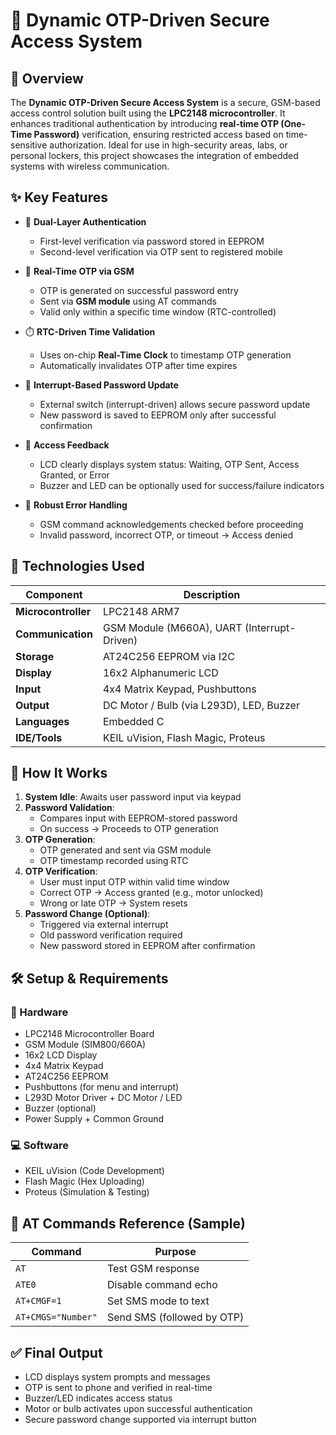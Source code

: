 
# 🔐 Dynamic OTP-Driven Secure Access System

## 📘 Overview  
The **Dynamic OTP-Driven Secure Access System** is a secure, GSM-based access control solution built using the **LPC2148 microcontroller**. It enhances traditional authentication by introducing **real-time OTP (One-Time Password)** verification, ensuring restricted access based on time-sensitive authorization. Ideal for use in high-security areas, labs, or personal lockers, this project showcases the integration of embedded systems with wireless communication.

## ✨ Key Features

- 🔑 **Dual-Layer Authentication**  
  - First-level verification via password stored in EEPROM  
  - Second-level verification via OTP sent to registered mobile

- 📲 **Real-Time OTP via GSM**  
  - OTP is generated on successful password entry  
  - Sent via **GSM module** using AT commands  
  - Valid only within a specific time window (RTC-controlled)

- ⏱️ **RTC-Driven Time Validation**  
  - Uses on-chip **Real-Time Clock** to timestamp OTP generation  
  - Automatically invalidates OTP after time expires

- 🔄 **Interrupt-Based Password Update**  
  - External switch (interrupt-driven) allows secure password update  
  - New password is saved to EEPROM only after successful confirmation

- 🔔 **Access Feedback**  
  - LCD clearly displays system status: Waiting, OTP Sent, Access Granted, or Error  
  - Buzzer and LED can be optionally used for success/failure indicators

- 🚫 **Robust Error Handling**  
  - GSM command acknowledgements checked before proceeding  
  - Invalid password, incorrect OTP, or timeout → Access denied

## 🧰 Technologies Used

| Component          | Description                                 |
|--------------------|---------------------------------------------|
| **Microcontroller**| LPC2148 ARM7                                |
| **Communication**  | GSM Module (M660A), UART (Interrupt-Driven) |
| **Storage**        | AT24C256 EEPROM via I2C                     |
| **Display**        | 16x2 Alphanumeric LCD                       |
| **Input**          | 4x4 Matrix Keypad, Pushbuttons              |
| **Output**         | DC Motor / Bulb (via L293D), LED, Buzzer    |
| **Languages**      | Embedded C                                  |
| **IDE/Tools**      | KEIL uVision, Flash Magic, Proteus          |

## 🚀 How It Works

1. **System Idle**: Awaits user password input via keypad  
2. **Password Validation**:  
   - Compares input with EEPROM-stored password  
   - On success → Proceeds to OTP generation  
3. **OTP Generation**:  
   - OTP generated and sent via GSM module  
   - OTP timestamp recorded using RTC  
4. **OTP Verification**:  
   - User must input OTP within valid time window  
   - Correct OTP → Access granted (e.g., motor unlocked)  
   - Wrong or late OTP → System resets  
5. **Password Change (Optional)**:  
   - Triggered via external interrupt  
   - Old password verification required  
   - New password stored in EEPROM after confirmation

## 🛠️ Setup & Requirements

### 🔧 Hardware
- LPC2148 Microcontroller Board  
- GSM Module (SIM800/660A)  
- 16x2 LCD Display  
- 4x4 Matrix Keypad  
- AT24C256 EEPROM  
- Pushbuttons (for menu and interrupt)  
- L293D Motor Driver + DC Motor / LED  
- Buzzer (optional)
- Power Supply + Common Ground

### 💻 Software
- KEIL uVision (Code Development)  
- Flash Magic (Hex Uploading)  
- Proteus (Simulation & Testing)

## 📡 AT Commands Reference (Sample)

| Command             | Purpose                          |
|---------------------|----------------------------------|
| `AT`                | Test GSM response                |
| `ATE0`              | Disable command echo             |
| `AT+CMGF=1`         | Set SMS mode to text             |
| `AT+CMGS="Number"`  | Send SMS (followed by OTP)       |

## ✅ Final Output

- LCD displays system prompts and messages  
- OTP is sent to phone and verified in real-time  
- Buzzer/LED indicates access status  
- Motor or bulb activates upon successful authentication  
- Secure password change supported via interrupt button  

